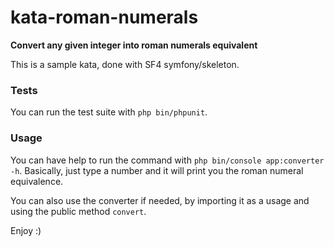 # kata-roman-numerals

**Convert any given integer into roman numerals equivalent**

This is a sample kata, done with SF4 symfony/skeleton.

### Tests 

You can run the test suite with `php bin/phpunit`.

### Usage 

You can have help to run the command with `php bin/console app:converter -h`.
Basically, just type a number and it will print you the roman numeral equivalence.

You can also use the converter if needed, by importing it as a usage and using the public method `convert`.

Enjoy :) 
